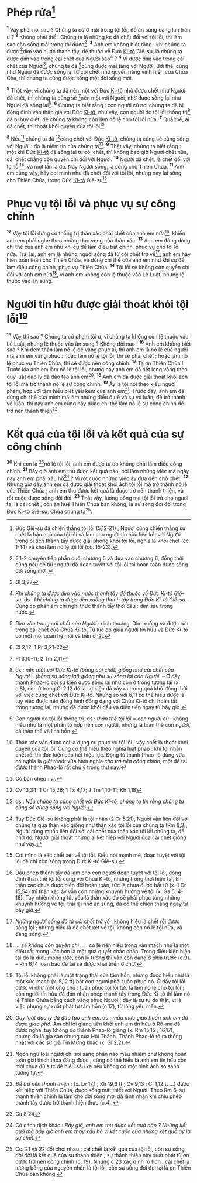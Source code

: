 # Phép rửa[^1-9dbdfe2e-1762-4d8b-ba66-05fa67758a0a]
<sup><b>1</b></sup> Vậy phải nói sao ? Chúng ta cứ ở mãi trong tội lỗi, để ân sủng càng lan tràn ư ? <sup><b>2</b></sup> Không phải thế ! Chúng ta là những kẻ đã chết đối với tội lỗi, thì làm sao còn sống mãi trong tội được[^2-9dbdfe2e-1762-4d8b-ba66-05fa67758a0a]. <sup><b>3</b></sup> Anh em không biết rằng : khi chúng ta được [^1@-9dbdfe2e-1762-4d8b-ba66-05fa67758a0a]dìm vào nước thanh tẩy, để thuộc về Đức [Ki-tô]() Giê-su, là chúng ta được dìm vào trong cái chết của Người sao[^3-9dbdfe2e-1762-4d8b-ba66-05fa67758a0a] ? <sup><b>4</b></sup> Vì được dìm vào trong cái chết của Người[^4-9dbdfe2e-1762-4d8b-ba66-05fa67758a0a], chúng ta đã [^2@-9dbdfe2e-1762-4d8b-ba66-05fa67758a0a]cùng được mai táng với Người. Bởi thế, cũng như Người đã được sống lại từ cõi chết nhờ quyền năng vinh hiển của Chúa Cha, thì chúng ta cũng được sống một đời sống mới.

<sup><b>5</b></sup> Thật vậy, vì chúng ta đã nên một với Đức [Ki-tô]() nhờ được chết như Người đã chết, thì chúng ta cũng sẽ [^3@-9dbdfe2e-1762-4d8b-ba66-05fa67758a0a]nên một với Người, nhờ được sống lại như Người đã sống lại[^5-9dbdfe2e-1762-4d8b-ba66-05fa67758a0a]. <sup><b>6</b></sup> Chúng ta biết rằng : con người cũ nơi chúng ta đã bị đóng đinh vào thập giá với Đức [Ki-tô](), như vậy, con người do tội lỗi thống trị[^6-9dbdfe2e-1762-4d8b-ba66-05fa67758a0a] đã bị huỷ diệt, để chúng ta không còn làm nô lệ cho tội lỗi nữa. <sup><b>7</b></sup> Quả thế, ai đã chết, thì thoát khỏi quyền của tội lỗi[^7-9dbdfe2e-1762-4d8b-ba66-05fa67758a0a].

<sup><b>8</b></sup> Nếu[^8-9dbdfe2e-1762-4d8b-ba66-05fa67758a0a] chúng ta đã [^4@-9dbdfe2e-1762-4d8b-ba66-05fa67758a0a]cùng chết với Đức [Ki-tô](), chúng ta cũng sẽ cùng sống với Người : đó là niềm tin của chúng ta[^9-9dbdfe2e-1762-4d8b-ba66-05fa67758a0a]. <sup><b>9</b></sup> Thật vậy, chúng ta biết rằng : một khi Đức [Ki-tô]() đã sống lại từ cõi chết, thì không bao giờ Người chết nữa, cái chết chẳng còn quyền chi đối với Người. <sup><b>10</b></sup> Người đã chết, là chết đối với tội lỗi[^10-9dbdfe2e-1762-4d8b-ba66-05fa67758a0a], và một lần là đủ. Nay Người sống, là sống cho Thiên Chúa. <sup><b>11</b></sup> Anh em cũng vậy, hãy coi mình như đã chết đối với tội lỗi, nhưng nay lại sống cho Thiên Chúa, trong Đức [Ki-tô]() Giê-su[^11-9dbdfe2e-1762-4d8b-ba66-05fa67758a0a].

# Phục vụ tội lỗi và phục vụ sự công chính
<sup><b>12</b></sup> Vậy tội lỗi đừng có thống trị thân xác phải chết của anh em nữa[^12-9dbdfe2e-1762-4d8b-ba66-05fa67758a0a], khiến anh em phải nghe theo những dục vọng của thân xác. <sup><b>13</b></sup> Anh em đừng dùng chi thể của anh em như khí cụ để làm điều bất chính, phục vụ cho tội lỗi nữa. Trái lại, anh em là những người sống đã từ cõi chết trở về[^13-9dbdfe2e-1762-4d8b-ba66-05fa67758a0a], anh em hãy hiến toàn thân cho Thiên Chúa, và dùng chi thể của anh em như khí cụ để làm điều công chính, phục vụ Thiên Chúa. <sup><b>14</b></sup> Tội lỗi sẽ không còn quyền chi đối với anh em nữa[^14-9dbdfe2e-1762-4d8b-ba66-05fa67758a0a], vì anh em không còn lệ thuộc vào Lề Luật, nhưng lệ thuộc vào ân sủng.

# Người tín hữu được giải thoát khỏi tội lỗi[^15-9dbdfe2e-1762-4d8b-ba66-05fa67758a0a]
<sup><b>15</b></sup> Vậy thì sao ? Chúng ta cứ phạm tội ư, vì chúng ta không còn lệ thuộc vào Lề Luật, nhưng lệ thuộc vào ân sủng ? Không đời nào ! <sup><b>16</b></sup> Anh em không biết sao ? Khi đem thân làm nô lệ để vâng phục ai, thì anh em là nô lệ của người mà anh em vâng phục : hoặc làm nô lệ tội lỗi, thì sẽ phải chết ; hoặc làm nô lệ phục vụ Thiên Chúa, thì sẽ được nên công chính. <sup><b>17</b></sup> Tạ ơn Thiên Chúa ! Trước kia anh em làm nô lệ tội lỗi, nhưng nay anh em đã hết lòng vâng theo quy luật đạo lý đã đào tạo anh em[^16-9dbdfe2e-1762-4d8b-ba66-05fa67758a0a]. <sup><b>18</b></sup> Anh em đã được giải thoát khỏi ách tội lỗi mà trở thành nô lệ sự công chính. <sup><b>19</b></sup> Ấy là tôi nói theo kiểu người phàm, hợp với tầm hiểu biết yếu kém của anh em[^17-9dbdfe2e-1762-4d8b-ba66-05fa67758a0a]. Trước đây, anh em đã dùng chi thể của mình mà làm những điều ô uế và sự vô luân, để trở thành vô luân, thì nay anh em cũng hãy dùng chi thể làm nô lệ sự công chính để trở nên thánh thiện[^18-9dbdfe2e-1762-4d8b-ba66-05fa67758a0a].

# Kết quả của tội lỗi và kết quả của sự công chính
<sup><b>20</b></sup> Khi còn là [^5@-9dbdfe2e-1762-4d8b-ba66-05fa67758a0a]nô lệ tội lỗi, anh em được tự do không phải làm điều công chính. <sup><b>21</b></sup> Bấy giờ anh em thu được kết quả nào, bởi làm những việc mà ngày nay anh em phải xấu hổ[^19-9dbdfe2e-1762-4d8b-ba66-05fa67758a0a] ? Vì rốt cuộc những việc ấy đưa đến chỗ chết. <sup><b>22</b></sup> Nhưng giờ đây anh em đã được giải thoát khỏi ách tội lỗi mà trở thành nô lệ của Thiên Chúa ; anh em thu được kết quả là được trở nên thánh thiện, và rốt cuộc được sống đời đời. <sup><b>23</b></sup> Thật vậy, lương bổng mà tội lỗi trả cho người ta, là cái chết ; còn ân huệ Thiên Chúa ban không, là sự sống đời đời trong Đức [Ki-tô]() Giê-su, Chúa chúng ta[^20-9dbdfe2e-1762-4d8b-ba66-05fa67758a0a].

[^1-9dbdfe2e-1762-4d8b-ba66-05fa67758a0a]: Đức Giê-su đã chiến thắng tội lỗi (5,12-21) ; Người cũng chiến thắng sự chết là hậu quả của tội lỗi và làm cho người tín hữu liên kết với Người trong bí tích thánh tẩy được giải phóng khỏi tội lỗi, nghĩa là khỏi chết (cc 1-14) và khỏi làm nô lệ tội lỗi (cc. 15-23).
[^2-9dbdfe2e-1762-4d8b-ba66-05fa67758a0a]: 6,1-2 chuyển tiếp phần cuối chương 5 và đưa vào chương 6, đồng thời cũng nêu đề tài : người đã đoạn tuyệt với tội lỗi thì hoàn toàn được sống đời sống mới.
[^3-9dbdfe2e-1762-4d8b-ba66-05fa67758a0a]: *Khi chúng ta được dìm vào nước thanh tẩy để thuộc về Đức Ki-tô Giê-su.* ds : *khi chúng ta được dìm xuống thanh tẩy trong Đức Ki-tô Giê-su*. – Cũng có phần ám chỉ nghi thức thánh tẩy thời đầu : dìm sâu trong nước.
[^4-9dbdfe2e-1762-4d8b-ba66-05fa67758a0a]: *Dìm vào trong cái chết của Người* : dịch thoáng. Dìm xuống và được rửa trong cái chết của Chúa Ki-tô. Từ lúc đó giữa người tín hữu và Đức Ki-tô có một mối quan hệ mới và bền chặt.
[^5-9dbdfe2e-1762-4d8b-ba66-05fa67758a0a]: ds : *nên một với Đức Ki-tô (bằng cái chết) giống như cái chết của Người... (bằng sự sống lại) giống như sự sống lại của Người.* – Ở đây thánh Phao-lô coi sự kiện được sống lại như còn ở trong tương lai (x. c.8), còn ở trong Cl 2,12 đó là sự kiện đã xảy ra trong quá khứ đồng thời với việc cùng chết với Đức Ki-tô. Nhưng so với 6,11 có thể hiểu được là tuy việc được nên đồng hình đồng dạng với Chúa Ki-tô chỉ hoàn tất trong tương lai, nhưng đã được khởi đầu và diễn tiến ngay từ bây giờ.
[^6-9dbdfe2e-1762-4d8b-ba66-05fa67758a0a]: Con người do tội lỗi thống trị. ds : *thân thể tội lỗi* = *con người cũ* : không hiểu như là một phần tổ hợp nên con người, nhưng là toàn thể con người, cả thân thể và linh hồn.
[^7-9dbdfe2e-1762-4d8b-ba66-05fa67758a0a]: Thân xác vẫn được coi là dụng cụ phục vụ tội lỗi ; vậy chết là thoát khỏi quyền của tội lỗi. Cũng có thể hiểu theo nghĩa luật pháp : khi tội nhân chết rồi thì đơn kiện cáo hết hiệu lực. Động từ thánh Phao-lô dùng vừa có nghĩa là *giải thoát* vừa hàm nghĩa *cho trở nên công chính*, một đề tài được thánh Phao-lô rất chú ý trong thư này.
[^8-9dbdfe2e-1762-4d8b-ba66-05fa67758a0a]: Có bản chép : *vì*.
[^9-9dbdfe2e-1762-4d8b-ba66-05fa67758a0a]: ds : *Nếu chúng ta cùng chết với Đức Ki-tô, chúng ta tin rằng chúng ta cũng sẽ cùng sống với Người.*
[^10-9dbdfe2e-1762-4d8b-ba66-05fa67758a0a]: Tuy Đức Giê-su không phải là tội nhân (2 Cr 5,21), Người vẫn liên đới với chúng ta qua thân xác giống như thân xác tội lỗi của chúng ta (Rm 8,3), Người cũng muốn liên đới với cái chết của thân xác tội lỗi chúng ta, để nhờ đó, Người giải thoát những ai kết hiệp với Người qua cái chết giống như vậy.
[^11-9dbdfe2e-1762-4d8b-ba66-05fa67758a0a]: Coi mình là xác chết xét về tội lỗi. Kiểu nói mạnh mẽ, đoạn tuyệt với tội lỗi để chỉ còn sống trong Đức Ki-tô Giê-su.
[^12-9dbdfe2e-1762-4d8b-ba66-05fa67758a0a]: Dầu phép thánh tẩy đã làm cho con người đoạn tuyệt với tội lỗi, đóng đinh thân thể tội lỗi cùng với Chúa Ki-tô, nhưng trong thời hiện tại, khi thân xác chưa được biến đổi hoàn toàn, tức là chưa được bất tử (x. 1 Cr 15,54) thì thân xác ấy vẫn còn những khuynh hướng về tội (x. Ga 5,14-16). Tuy nhiên không tất yếu là thân xác đó sẽ phải phục tùng những khuynh hướng về tội, trái lại nhờ ân sủng, đã có thể chiến thắng ngay từ bây giờ.
[^13-9dbdfe2e-1762-4d8b-ba66-05fa67758a0a]: *Những người sống đã từ cõi chết trở về* : không hiểu là chết rồi được sống lại ; nhưng hiểu là đã chết xét về tội, không còn nô lệ tội nữa, và đang sống.
[^14-9dbdfe2e-1762-4d8b-ba66-05fa67758a0a]: *... sẽ không còn quyền chi ...* : có lẽ nên hiểu trong văn mạch như là một điều rất mong ước hơn là một quả quyết chắc chắn. Trong điều kiện hiện tại đó là điều mong ước, còn lý tưởng thì vẫn còn đang ở phía trước (c.9). – Rm 6,14 loan báo đề tài sẽ được khai triển ở ch.7.
[^15-9dbdfe2e-1762-4d8b-ba66-05fa67758a0a]: Tội lỗi không phải là một trạng thái của tâm hồn, nhưng được hiểu như là một sức mạnh (x. 5,12 tt) bắt con người phải tuân phục nó. Ở đây tội lỗi được ví như một ông chủ : tuân phục tội lỗi tức là làm nô lệ cho tội lỗi ; còn người tín hữu đã đón nhận phép thánh tẩy trong Đức Ki-tô thì làm nô lệ Thiên Chúa bằng cách vâng phục Người ; đây là sự tự do thật, vì là việc phụng sự xuất phát từ tâm hồn (c.17), từ lòng yêu mến.
[^16-9dbdfe2e-1762-4d8b-ba66-05fa67758a0a]: *Quy luật đạo lý đã đào tạo anh em*. ds : *mẫu mực giáo huấn anh em đã được giao phó*. Ám chỉ lời giảng tiên khởi anh em tín hữu ở Rô-ma đã được nghe, tuy không do thánh Phao-lô giảng (x. Rm 15,15 ; 16,17), nhưng đó là gia sản chung của Hội Thánh. Thánh Phao-lô tỏ ra thống nhất với các sứ giả Tin Mừng khác (x. Gl 2,2).
[^17-9dbdfe2e-1762-4d8b-ba66-05fa67758a0a]: Ngôn ngữ loài người chỉ soi sáng phần nào mầu nhiệm chứ không hoàn toàn giải thích thoả đáng được ; cũng có thể hiểu là anh em tín hữu còn mới chưa đủ sức để hiểu sâu xa nếu không có một hình ảnh so sánh tương tự.
[^18-9dbdfe2e-1762-4d8b-ba66-05fa67758a0a]: *Để trở nên thánh thiện* : (x. Lv 17,1 ; Xh 19,6 tt ; Cv 9,13 ; Cl 1,12 tt ...) được kết hiệp với Thiên Chúa, được sống mật thiết với Người. Theo Rm 6, sự thánh thiện chính là làm cho đời sống mới đã lãnh nhận khi chịu phép thánh tẩy được trở thành hiện thực (c.4).
[^19-9dbdfe2e-1762-4d8b-ba66-05fa67758a0a]: Có cách dịch khác : *Bấy giờ, anh em thu được kết quả nào ? Những kết quả mà bây giờ anh em thấy xấu hổ vì kết cuộc của những kết quả ấy là sự chết.*
[^20-9dbdfe2e-1762-4d8b-ba66-05fa67758a0a]: Cc. 21 và 22 đối chọi nhau : cái chết là kết quả của tội lỗi, còn sự sống đời đời là kết quả của sự thánh thiện ; sự thánh thiện này xuất phát từ ơn được trở nên công chính (c. 19). Nhưng c.23 xác định rõ hơn : cái chết là lương bổng của nguyên nhân là tội lỗi, còn sự sống đời đời lại là ơn Thiên Chúa ban không.
[^1@-9dbdfe2e-1762-4d8b-ba66-05fa67758a0a]: Gl 3,27
[^2@-9dbdfe2e-1762-4d8b-ba66-05fa67758a0a]: Cl 2,12; 1 Pr 3,21-22
[^3@-9dbdfe2e-1762-4d8b-ba66-05fa67758a0a]: Pl 3,10-11; 2 Tm 2,11
[^4@-9dbdfe2e-1762-4d8b-ba66-05fa67758a0a]: Cv 13,34; 1 Cr 15,26; 1 Tx 4,17; 2  Tm 1,10-11; Kh 1,18
[^5@-9dbdfe2e-1762-4d8b-ba66-05fa67758a0a]: Ga 8,24